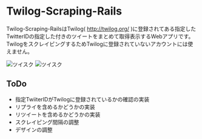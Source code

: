 Twilog-Scraping-Rails
===============
Twilog-Scraping-RailsはTwilog( http://twilog.org/ )に登録されてある指定したTwitterIDの指定した付きのツイートをまとめて取得表示するWebアプリです。TwilogをスクレイピングするためTwilogに登録されていないアカウントには使えません。


![ツイスク](https://lh3.googleusercontent.com/t7rQ2TzvJ4Llcj4Sx6fVCI5qudxnBB0ZNEV6JA2j0k3Rzn779pUfPgamziJwEd3pUShELYqsb9Ztnir0z_CuhhMMWTGUVQ43gvf0jTGQWEohInG5DJpgz-ltypUqiVx59Tjj4cnp22YsGJqM5wwXXyYVkMiEjMK1WBJGZLZsK6_F9boOkevYGVMrczVKcLABCj7LQHzW9rTapIOYRpWrVmqyfCBSCyuRJXVA_ca0iIpiX1skzGmHXkhha_rK0_Y8bbgDYJaOdPFMCUf9cWHLtNr9dMjUtX0T3yQ-0QvqXrSeAXGtILEfl5xX8gb8oUTaXp8rQ4c_NNz03oMmq2MWsuT7vXCYG9yZGZRqvSikwDEgalpBsMc1rB8PUtzpTVvPDViQTZlRPE-Dad53Jy97f8hQE2pXew6rLY93-ex2-bP0X1PD37yXsyljg1L-2B4DdlkZBYwSKQrOCKXttMFlladyHUzgS0kO0SSQYH_hLfal4Hptm_9YP75LYZ-SR4J11dNUCr-_M02BU-jxVGGikM3l3Ne_XCWU5Ak6XAazios=w1440-h828-no "ツイスク1")
![ツイスク](https://lh3.googleusercontent.com/3XiEzjuaA2Clnx5TN-6dzSUkT5aSb1IynT4b2KaPI7kFd2CCPm4LXaZ65Dwk_u1rBZL5F3OODmE-BbcUTTRtLSDZLZqg15mtG6Nh77ejUPkZTBwQsl2u5YU5el0sv3Ou_R0eYo8vrY9YkJY8M5aHoTq-XLxkNxZsLWPOCr9poIoA8YTcUX_2atXmjHCxLKE21sXaamrnHV6kyhl9SYdIdd_J-7cIr4DVzakC48-UpMGk8QqITahmKfOjBCtPB7fpKqkEAGx3prM0ohp-E1hVh5X2Q_HjXhq5Zc_Z0wVQDlmBxcAkttr4qzF9RgF36YhJwEmNgn5O2tWVL0eXDVBtuFTZj6lyz75_66GI_3OKjlJ1W_QTvorRQok2g3bbhor3oMxz5Uj8ge_1yyCZHD_NauDqtiha1eJcEUEsS2SKAvg0MMh7VqsY8cKJSVEgJJcVPnEeoIGVNUbovp0WSoqujzllBnjxevKvPi-ZzgzskTjxae2PysmhaXosla9vw8mOg4cNnL_juglO-AoTc1M0cJyTWH9SDvUwDVWK0c-aGp0=w1440-h828-no "ツイスク1")


## ToDo

* 指定TwiiterIDがTwilogに登録されているかの確認の実装
* リプライを含めるかどうかの実装
* リツイートを含めるかどうかの実装
* スクレイピング間隔の調整
* デザインの調整
